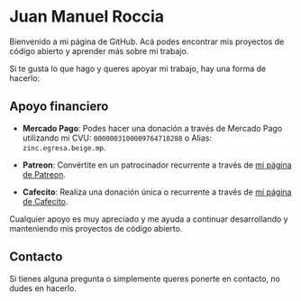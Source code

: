 # Juan Manuel Roccia

Bienvenido a mi página de GitHub. Acá podes encontrar mis proyectos de código abierto y aprender más sobre mi trabajo.

Si te gusta lo que hago y queres apoyar mi trabajo, hay una forma de hacerlo:

## Apoyo financiero

- **Mercado Pago**: Podes hacer una donación a través de Mercado Pago utilizando mi CVU: `0000003100009764710288` o Alias: `zinc.egresa.beige.mp`.

- **Patreon**: Convértite en un patrocinador recurrente a través de [mi página de Patreon](https://patreon.com/juanroccia).

- **Cafecito**: Realiza una donación única o recurrente a través de [mi página de Cafecito](https://cafecito.app/juanroccia).

Cualquier apoyo es muy apreciado y me ayuda a continuar desarrollando y manteniendo mis proyectos de código abierto.

## Contacto

Si tienes alguna pregunta o simplemente queres ponerte en contacto, no dudes en hacerlo.
